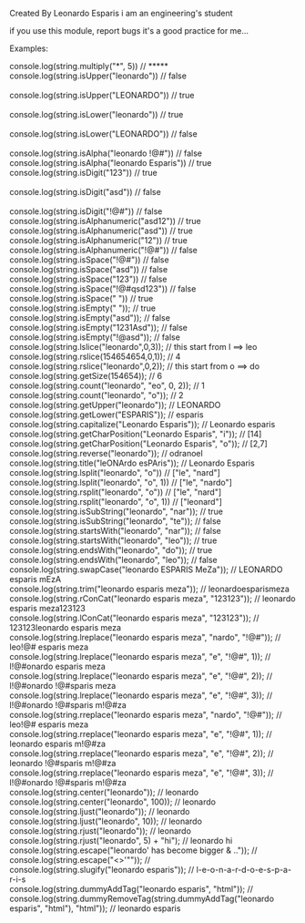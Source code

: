 Created By Leonardo Esparis
i am an engineering's student

if you use this module, report bugs
it's a good practice for me...

Examples:

console.log(string.multiply("*", 5)) // ***** 
<br>
console.log(string.isUpper("leonardo")) // false  
<br>
console.log(string.isUpper("LEONARDO")) // true  
<br>
console.log(string.isLower("leonardo")) // true  
<br>
console.log(string.isLower("LEONARDO")) // false  
<br>
console.log(string.isAlpha("leonardo !@#")) // false 
<br>
console.log(string.isAlpha("leonardo Esparis")) // true 
<br>
console.log(string.isDigit("123")) // true  
<br>
console.log(string.isDigit("asd")) // false  
<br>
console.log(string.isDigit("!@#")) // false 
<br>
console.log(string.isAlphanumeric("asd12")) // true 
<br> 
console.log(string.isAlphanumeric("asd")) // true 
<br>
console.log(string.isAlphanumeric("12")) // true 
<br>
console.log(string.isAlphanumeric("!@#")) // false 
<br>
console.log(string.isSpace("!@#")) // false
<br>
console.log(string.isSpace("asd")) // false 
<br>
console.log(string.isSpace("123")) // false
<br>
console.log(string.isSpace("!@#qsd123")) // false 
<br>
console.log(string.isSpace(" ")) // true
<br>
console.log(string.isEmpty("  ")); // true
<br>
console.log(string.isEmpty("asd")); // false
<br> 
console.log(string.isEmpty("1231Asd")); // false 
<br>
console.log(string.isEmpty("!@asd")); // false
<br>
console.log(string.lslice("leonardo",0,3)); // this start from l ==> leo 
<br>
console.log(string.rslice(154654654,0,1)); // 4
<br>
console.log(string.rslice("leonardo",0,2)); // this start from o ==> do
<br>
console.log(string.getSize(154654)); // 6
<br>
console.log(string.count("leonardo", "eo", 0, 2)); // 1
<br>
console.log(string.count("leonardo", "o")); // 2
<br>
console.log(string.getUpper("leonardo")); // LEONARDO
<br>
console.log(string.getLower("ESPARIS")); // esparis
<br>
console.log(string.capitalize("Leonardo Esparis")); // Leonardo esparis 
<br>
console.log(string.getCharPosition("Leonardo Esparis", "i")); // [14]
<br>
console.log(string.getCharPosition("Leonardo Esparis", "o")); // [2,7]
<br>
console.log(string.reverse("leonardo")); // odranoel
<br>
console.log(string.title("leONArdo esPAris")); // Leonardo Esparis
<br>
console.log(string.lsplit("leonardo", "o")) // ["le", "nard"]
<br>
console.log(string.lsplit("leonardo", "o", 1)) // ["le", "nardo"]
<br>
console.log(string.rsplit("leonardo", "o")) // ["le", "nard"]
<br>
console.log(string.rsplit("leonardo", "o", 1)) // ["leonard"]
<br>
console.log(string.isSubString("leonardo", "nar")); // true 
<br>
console.log(string.isSubString("leonardo", "te")); // false 
<br>
console.log(string.startsWith("leonardo", "nar")); // false 
<br>
console.log(string.startsWith("leonardo", "leo")); // true 
<br>
console.log(string.endsWith("leonardo", "do")); // true 
<br>
console.log(string.endsWith("leonardo", "leo")); // false 
<br>
console.log(string.swapCase("leonardo ESPARIS MeZa")); // LEONARDO esparis mEzA 
<br>
console.log(string.trim("leonardo esparis meza")); // leonardoesparismeza
<br>
console.log(string.rConCat("leonardo esparis meza", "123123")); // leonardo esparis meza123123
<br>
console.log(string.lConCat("leonardo esparis meza", "123123")); // 123123leonardo esparis meza 
<br>
console.log(string.lreplace("leonardo esparis meza", "nardo", "!@#")); // leo!@# esparis meza 
<br>
console.log(string.lreplace("leonardo esparis meza", "e", "!@#", 1)); // l!@#onardo esparis meza 
<br>
console.log(string.lreplace("leonardo esparis meza", "e", "!@#", 2)); // l!@#onardo !@#sparis meza 
<br>
console.log(string.lreplace("leonardo esparis meza", "e", "!@#", 3)); // l!@#onardo !@#sparis m!@#za
<br>
console.log(string.rreplace("leonardo esparis meza", "nardo", "!@#")); // leo!@# esparis meza 
<br>
console.log(string.rreplace("leonardo esparis meza", "e", "!@#", 1)); // leonardo esparis m!@#za 
<br>
console.log(string.rreplace("leonardo esparis meza", "e", "!@#", 2)); // leonardo !@#sparis m!@#za 
<br>
console.log(string.rreplace("leonardo esparis meza", "e", "!@#", 3)); // l!@#onardo !@#sparis m!@#za
<br>
console.log(string.center("leonardo")); // leonardo 
<br>
console.log(string.center("leonardo", 100)); //                         leonardo 
<br>
console.log(string.ljust("leonardo")); // leonardo 
<br>
console.log(string.ljust("leonardo", 10)); //                    leonardo 
<br>
console.log(string.rjust("leonardo")); // leonardo 
<br>
console.log(string.rjust("leonardo", 5) + "hi"); // leonardo   hi
<br>
console.log(string.escape("leonardo\' has become bigger & ..")); // <!-- leonardo&#39 has become bigger &gt ...-->
<br>
console.log(string.escape("<>\'\"")); //  <!-- &lt;&amp;&#39;&quot; -->
<br>
console.log(string.slugify("leonardo esparis")); // l-e-o-n-a-r-d-o-e-s-p-a-r-i-s
<br>
console.log(string.dummyAddTag("leonardo esparis", "html")); // <!-- <html_tag> leonardo esparis </html_tag> -->
<br>
console.log(string.dummyRemoveTag(string.dummyAddTag("leonardo esparis", "html"), "html")); // leonardo esparis
